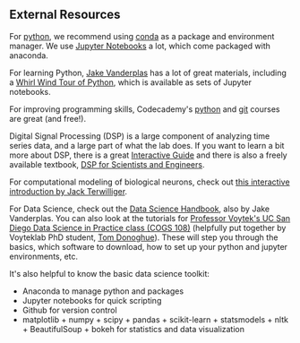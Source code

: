 ## External Resources

For [python](https://www.python.org), we recommend using [conda](https://anaconda.org) as a package and environment manager. We use [Jupyter Notebooks](http://jupyter.org) a lot, which come packaged with anaconda.

For learning Python, [Jake Vanderplas](https://github.com/jakevdp) has a lot of great materials, including a [Whirl Wind Tour of Python](https://github.com/jakevdp/WhirlwindTourOfPython), which is available as sets of Jupyter notebooks.

For improving programming skills, Codecademy's [python](https://www.codecademy.com/learn/learn-python) and [git](https://www.codecademy.com/learn/learn-git) courses are great (and free!).

Digital Signal Processing (DSP) is a large component of analyzing time series data, and a large part of what the lab does. If you want to learn a bit more about DSP, there is a great [Interactive Guide](https://jackschaedler.github.io/circles-sines-signals/) and there is also a freely available textbook, [DSP for Scientists and Engineers](http://www.dspguide.com/pdfbook.htm).

For computational modeling of biological neurons, check out [this interactive introduction by Jack Terwilliger](http://jackterwilliger.com/biological-neural-networks-part-i-spiking-neurons/).

For Data Science, check out the [Data Science Handbook](https://github.com/jakevdp/PythonDataScienceHandbook), also by Jake Vanderplas. You can also look at the tutorials for [Professor Voytek's UC San Diego Data Science in Practice class (COGS 108)](https://github.com/COGS108/Tutorials) (helpfully put together by Voyteklab PhD student, [Tom Donoghue](https://tomdonoghue.github.io/)). These will step you through the basics, which software to download, how to set up your python and jupyter environments, etc.

It's also helpful to know the basic data science toolkit:
* Anaconda to manage python and packages
* Jupyter notebooks for quick scripting
* Github for version control
* matplotlib + numpy + scipy + pandas + scikit-learn + statsmodels + nltk + BeautifulSoup + bokeh for statistics and data visualization
